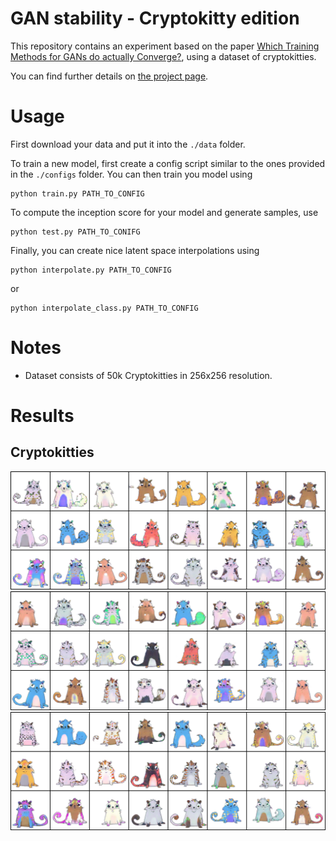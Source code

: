 # GAN stability - Cryptokitty edition
This repository contains an experiment based on the paper [Which Training Methods for GANs do actually Converge?](https://avg.is.tuebingen.mpg.de/publications/meschedericml2018), using a dataset of cryptokitties.

You can find further details on [the project page](https://avg.is.tuebingen.mpg.de/research_projects/convergence-and-stability-of-gan-training).

# Usage
First download your data and put it into the `./data` folder.

To train a new model, first create a config script similar to the ones provided in the `./configs` folder.  You can then train you model using
```
python train.py PATH_TO_CONFIG
```

To compute the inception score for your model and generate samples, use
```
python test.py PATH_TO_CONIFG
```

Finally, you can create nice latent space interpolations using
```
python interpolate.py PATH_TO_CONFIG
```
or
```
python interpolate_class.py PATH_TO_CONFIG
```

# Notes
* Dataset consists of 50k Cryptokitties in 256x256 resolution.

# Results
## Cryptokitties
![300000 iterations](results/00300000.png)
![400000 iterations](results/00400000.png)
![470000 iterations](results/00470000.png)
